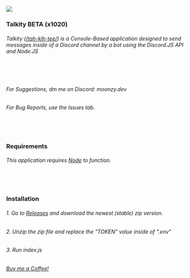 ![](https://i.ibb.co/BsHXnpJ/banner-talkity.png)
### Talkity BETA (x1020)
###### Talkity ([/tah-kih-tee/](https://i.ibb.co/7Wb3PGB/Screenshot-2024-09-22-065900.png)) is a Console-Based application designed to send messages inside of a Discord channel by a bot using the Discord.JS API and Node.JS
###### ㅤ
###### For Suggestions, dm me on Discord: moonzy.dev
###### For Bug Reports, use the Issues tab.
###### ㅤ
### Requirements
###### This application requires [Node](https://nodejs.org/en) to function.
###### ㅤ
### Installation
###### 1. Go to [Releases](https://github.com/SpyTYX/Talkity/releases/) and download the newest (stable) zip version.
###### 2. Unzip the zip file and replace the "TOKEN" value inside of ".env"
###### 3. Run index.js
###### [Buy me a Coffee!](https://ko-fi.com/moonzydev)
